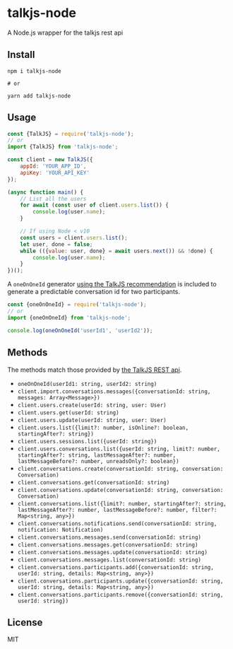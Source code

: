 # talkjs-node
A Node.js wrapper for the talkjs rest api

## Install

```
npm i talkjs-node

# or

yarn add talkjs-node
```

## Usage

```javascript
const {TalkJS} = require('talkjs-node');
// or
import {TalkJS} from 'talkjs-node';

const client = new TalkJS({
    appId: 'YOUR_APP_ID',
    apiKey: 'YOUR_API_KEY'
});

(async function main() {
    // List all the users
    for await (const user of client.users.list()) {
        console.log(user.name);
    }

    // If using Node < v10
    const users = client.users.list();
    let user, done = false;
    while (({value: user, done} = await users.next()) && !done) {
        console.log(user.name);
    }
})();
```

A `oneOnOneId` generator [using the TalkJS recommendation](https://talkjs.com/docs/api/index.html#oneononeid) is included to generate a predictable conversation id for two participants.

```javascript
const {oneOnOneId} = require('talkjs-node');
// or
import {oneOnOneId} from 'talkjs-node';

console.log(oneOnOneId('userId1', 'userId2'));
```

## Methods

The methods match those provided by [the TalkJS REST api](https://talkjs.com/docs/Reference/REST_API/index.html).

* `oneOnOneId(userId1: string, userId2: string)`
* `client.import.conversations.messages({conversationId: string, messages: Array<Message>})`
* `client.users.create(userId: string, user: User)`
* `client.users.get(userId: string)`
* `client.users.update(userId: string, user: User)`
* `client.users.list({limit?: number, isOnline?: boolean, startingAfter?: string})`
* `client.users.sessions.list({userId: string})`
* `client.users.conversations.list({userId: string, limit?: number, startingAfter?: string, lastMessageAfter?: number, lastMessageBefore?: number, unreadsOnly?: boolean})`
* `client.conversations.create(conversationId: string, conversation: Conversation)`
* `client.conversations.get(conversationId: string)`
* `client.conversations.update(conversationId: string, conversation: Conversation)`
* `client.conversations.list({limit?: number, startingAfter?: string, lastMessageAfter?: number, lastMessageBefore?: number, filter?: Map<string, any>})`
* `client.conversations.notifications.send(conversationId: string, notification: Notification)`
* `client.conversations.messages.send(conversationId: string)`
* `client.conversations.messages.get(conversationId: string)`
* `client.conversations.messages.update(conversationId: string)`
* `client.conversations.messages.list(conversationId: string)`
* `client.conversations.participants.add({conversationId: string, userId: string, details: Map<string, any>})`
* `client.conversations.participants.update({conversationId: string, userId: string, details: Map<string, any>})`
* `client.conversations.participants.remove({conversationId: string, userId: string})`

## License

MIT
